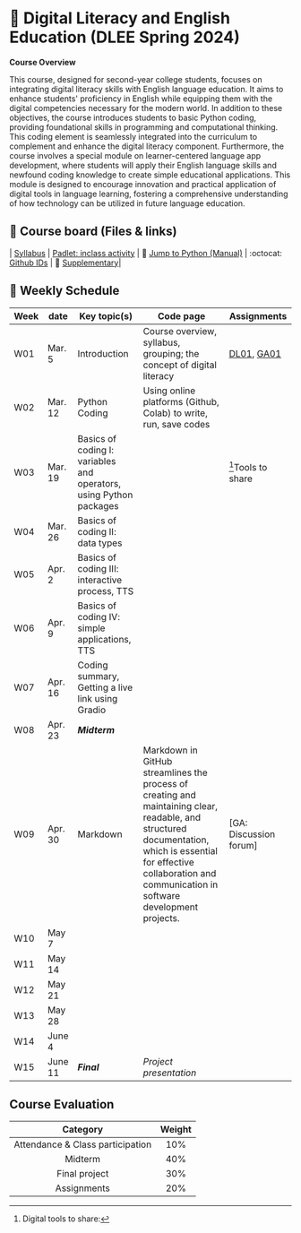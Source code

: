 # 🌿 Digital Literacy and English Education (DLEE Spring 2024)
**Course Overview**

This course, designed for second-year college students, focuses on integrating digital literacy skills with English language education. It aims to enhance students' proficiency in English while equipping them with the digital competencies necessary for the modern world. In addition to these objectives, the course introduces students to basic Python coding, providing foundational skills in programming and computational thinking. This coding element is seamlessly integrated into the curriculum to complement and enhance the digital literacy component. Furthermore, the course involves a special module on learner-centered language app development, where students will apply their English language skills and newfound coding knowledge to create simple educational applications. This module is designed to encourage innovation and practical application of digital tools in language learning, fostering a comprehensive understanding of how technology can be utilized in future language education.

## 🔶 Course board (Files & links)
| [Syllabus]() | [Padlet: inclass activity](https://padlet.com/mirankim316/DLEES24) | 📘 [Jump to Python (Manual)](https://wikidocs.net/5) | :octocat: [Github IDs](https://docs.google.com/spreadsheets/d/1rcJ6c2BuAIbodEft7ZUsgwFOwiNK9nO2siZ6VUAgcgI/edit?usp=sharing) | 🌱 
[Supplementary](https://wikidocs.net/book/14141)|

## 🔶 Weekly Schedule

|Week|date|Key topic(s)|Code page|Assignments|
|--|--|--|--|--|
|W01|Mar. 5|Introduction|Course overview, syllabus, grouping; the concept of digital literacy|[DL01](), [GA01]()||
|W02|Mar. 12|Python Coding|Using online platforms (Github, Colab) to write, run, save codes|||
|W03|Mar. 19|Basics of coding I: variables and operators, using Python packages||[^1]Tools to share|
|W04|Mar. 26|Basics of coding II: data types|||
|W05|Apr. 2|Basics of coding III: interactive process, TTS|||
|W06|Apr. 9|Basics of coding IV: simple applications, TTS|||
|W07|Apr. 16|Coding summary, Getting a live link using Gradio|||
|W08|Apr. 23|**_Midterm_**||||
|W09|Apr. 30|Markdown|Markdown in GitHub streamlines the process of creating and maintaining clear, readable, and structured documentation, which is essential for effective collaboration and communication in software development projects.|[GA: Discussion forum]||
|W10|May 7|||||
|W11|May 14||||
|W12|May 21||||
|W13|May 28||||
|W14|June 4||||
|W15|June 11|**_Final_**|_Project presentation_|||

## Course Evaluation

|Category| Weight|
|:--:|:--:|
|Attendance & Class participation| 10% |
|Midterm|40%|
|Final project|30%|
|Assignments|20%|


[^1]: Digital tools to share: 

